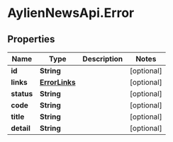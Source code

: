 # AylienNewsApi.Error

## Properties
Name | Type | Description | Notes
------------ | ------------- | ------------- | -------------
**id** | **String** |  | [optional] 
**links** | [**ErrorLinks**](ErrorLinks.md) |  | [optional] 
**status** | **String** |  | [optional] 
**code** | **String** |  | [optional] 
**title** | **String** |  | [optional] 
**detail** | **String** |  | [optional] 


